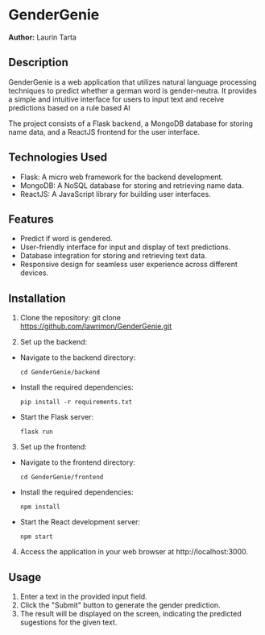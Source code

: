 # GenderGenie

**Author:** Laurin Tarta

## Description

GenderGenie is a web application that utilizes natural language processing techniques to predict whether a german word is gender-neutra. It provides a simple and intuitive interface for users to input text and receive predictions based on a rule based AI

The project consists of a Flask backend, a MongoDB database for storing name data, and a ReactJS frontend for the user interface.

## Technologies Used

- Flask: A micro web framework for the backend development.
- MongoDB: A NoSQL database for storing and retrieving name data.
- ReactJS: A JavaScript library for building user interfaces.

## Features

- Predict if word is gendered.
- User-friendly interface for input and display of text predictions.
- Database integration for storing and retrieving text data.
- Responsive design for seamless user experience across different devices.

## Installation

1. Clone the repository:
git clone https://github.com/lawrimon/GenderGenie.git


2. Set up the backend:
- Navigate to the backend directory:
  ```
  cd GenderGenie/backend
  ```
- Install the required dependencies:
  ```
  pip install -r requirements.txt
  ```
- Start the Flask server:
  ```
  flask run
  ```

3. Set up the frontend:
- Navigate to the frontend directory:
  ```
  cd GenderGenie/frontend
  ```
- Install the required dependencies:
  ```
  npm install
  ```
- Start the React development server:
  ```
  npm start
  ```

4. Access the application in your web browser at http://localhost:3000.

## Usage

1. Enter a text in the provided input field.
2. Click the "Submit" button to generate the gender prediction.
3. The result will be displayed on the screen, indicating the predicted sugestions for the given text.
